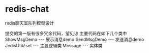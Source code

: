 # redis-chat
redis聊天室队列模型设计

提交的第一版有很多冗余代码，望见谅
主要代码在如下几个类中
ShowMsgDemo --- 展示消息demo
SendMsgDemo --- 发送消息demo
JedisUtilZset --- 主要逻辑类
Message --- 实体类
